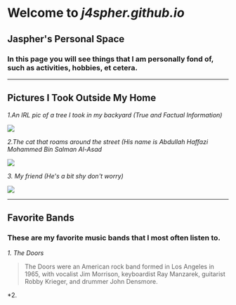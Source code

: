 # Welcome to *j4spher.github.io*
## Jaspher's Personal Space
### In this page you will see things that I am personally fond of, such as activities, hobbies, et cetera.
---

## Pictures I Took Outside My Home

*1.An IRL pic of a tree I took in my backyard (True and Factual Information)*

![](https://i.ytimg.com/vi/MarJKo0KrG0/mqdefault.jpg)

*2.The cat that roams around the street (His name is Abdullah Haffazi Mohammed Bin Salman Al-Asad*

![](https://external-preview.redd.it/xUe17NjqJD5ITaYk6YWKAJEhCODWxYRuGODkE9P2jic.png?format=pjpg&auto=webp&s=8fc3021708a81000003e5ee62655983d7a8b6551)

*3. My friend (He's a bit shy don't worry)*

![](https://cinema10.com.br/upload/series/series_1_breakingbad_12.jpg)

---

## Favorite Bands
### These are my favorite music bands that I most often listen to.

*1. The Doors*
> The Doors were an American rock band formed in Los Angeles in 1965, with vocalist Jim Morrison, keyboardist Ray Manzarek, guitarist Robby Krieger, and drummer John Densmore.

*2. 
